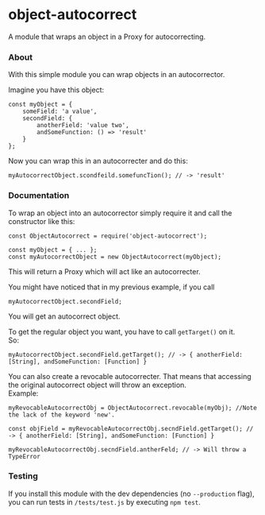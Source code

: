 # object-autocorrect
A module that wraps an object in a Proxy for autocorrecting.

### About

With this simple module you can wrap objects in an autocorrector.

Imagine you have this object:

    const myObject = {
        someField: 'a value',
        secondField: {
            anotherField: 'value two',
            andSomeFunction: () => 'result'
        }
    };

Now you can wrap this in an autocorrecter and do this:

    myAutocorrectObject.scondfeild.somefuncTion(); // -> 'result'

### Documentation

To wrap an object into an autocorrector simply require it and call the constructor like this:

    const ObjectAutocorrect = require('object-autocorrect');

    const myObject = { ... };
    const myAutocorrectObject = new ObjectAutocorrect(myObject);

This will return a Proxy which will act like an autocorrecter.

You might have noticed that in my previous example, if you call

    myAutocorrectObject.secondField;

You will get an autocorrect object.

To get the regular object you want, you have to call `getTarget()` on it.  
So:

    myAutocorrectObject.secondField.getTarget(); // -> { anotherField: [String], andSomeFunction: [Function] }

You can also create a revocable autocorrecter. That means that accessing the original autocorrect object will throw an exception.  
Example:

    myRevocableAutocorrectObj = ObjectAutocorrect.revocable(myObj); //Note the lack of the keyword 'new'.

    const objField = myRevocableAutocorrectObj.secndField.getTarget(); // -> { anotherField: [String], andSomeFunction: [Function] }

    myRevocableAutocorrectObj.secndField.antherFeld; // -> Will throw a TypeError

### Testing

If you install this module with the dev dependencies (no `--production` flag), you can run tests in `/tests/test.js` by executing `npm test`.
